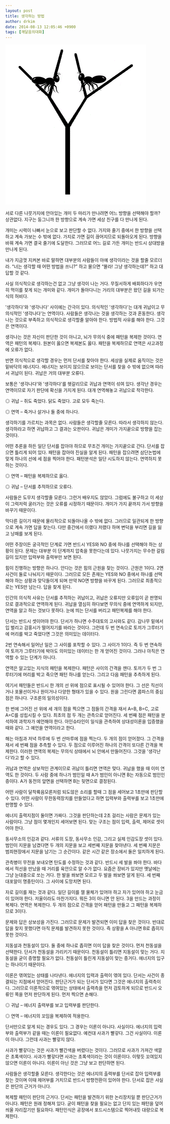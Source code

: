 ```yaml
---
layout: post
title: 생각하는 방법
author: drkim
date: 2014-08-13 12:05:46 +0900
tags: [깨달음의대화]
---
```


![](/files/attach/images/198/870/507/trees.gif) 



  


서로 다른 나뭇가지에 안아있는 개미 두 마리가 만나려면 어느 방향을 선택해야 할까? 상관없다. 지구는 둥그니까 한 방향으로 계속 가면 세상 친구를 다 만나게 된다. 

  


개미는 시력이 나빠서 눈으로 보고 판단할 수 없다. 가지와 줄기 중에서 한 방향을 선택하고 계속 가보는 수 밖에 없다. 가지로 가면 길이 끊어지므로 되돌아오게 된다. 방향을 바꿔 계속 가면 결국 줄기에 도달한다. 그러므로 어느 길로 가든 개미는 반드시 상대방을 만나게 된다. 

  


내가 지금껏 지켜본 바로 말하면 대부분의 사람들이 아예 생각이라는 것을 할줄 모르더라. “너는 생각할 때 어떤 방법을 쓰니?” 하고 물으면 “몰라! 그냥 생각하는데?” 하고 대답할 것 같다. 

  


사실 의식적으로 생각하는건 없고 그냥 생각이 나는 거다. 무질서하게 배회하다가 우연히 먹이를 찾게 되는 개미와 같다. 개미가 돌아다니는 거리의 대부분은 왔던 길을 되가는 식의 허비다. 

  


'생각하다'와 '생각나다' 사이에는 간극이 있다. 의식적인 '생각하다'는 대개 귀납이고 무의식적인 '생각나다'는 연역이다. 사람들은 생각나는 것을 생각하는 것과 혼동한다. 생각나는 것으로 부족하고 의식적으로 생각할줄 알아야 한다. 방법적 사유를 해야 한다. 그것은 연역이다. 

  


생각나는 것은 자신이 판단한 것이 아니고, 뇌가 무의식 중에 패턴을 복제한 것이다. 연역은 패턴의 복제다. 원본이 옳으면 복제본도 옳다. 패턴을 복제하므로 연역은 사고과정에 오류가 없다. 

  


반면 의식적으로 생각할 경우는 먼저 단서를 찾아야 한다. 세상을 실제로 움직이는 것은 밑바닥의 에너지다. 에너지는 보이지 않으므로 보이는 단서를 찾을 수 밖에 없으며 따라서 귀납이 된다. 귀납은 거의 대부분 오류다. 

  


보통은 '생각나다'와 '생각하다'를 헷갈리므로 귀납과 연역이 섞여 있다. 생각난 경우는 연역이므로 자기 판단에 확신을 가지게 된다. 대개 연역해놓고 귀납으로 착각한다. 

  


◎ 귀납 – 쥐도 죽었다. 닭도 죽었다. 고로 모두 죽는다.  
      
◎ 연역 – 죽거나 살거나 둘 중에 하나다. 

  


생각하기를 가르치는 과목은 없다. 사람들은 생각할줄 모른다. 따라서 생각하지 않는다. 생각하라고 하면 귀납하고 그 결과는 오판이다. 귀납은 개미가 가지끝으로 방향을 잡는 것이다. 

  


어떤 추론을 하든 일단 단서를 잡아야 하므로 무조건 개미는 가지끝으로 간다. 단서를 잡으면 틀리게 되어 있다. 패턴을 잡아야 진실을 알게 된다. 패턴을 잡으려면 삼단논법에 맞게 하나의 선에 세 점을 찍어야 한다. 패턴분석은 일단 시도하지 않는다. 연역하지 못하는 것이다. 

  


◎ 연역 – 패턴을 복제하므로 옳다.  
      
◎ 귀납 – 단서를 추적하므로 오류다. 

  


사람들은 도무지 생각할줄 모른다. 그런거 배우지도 않았다. 그럼에도 불구하고 이 세상이 그럭저럭 굴러가는 것은 오류를 시정하기 때문이다. 개미가 가지 끝까지 가서 방향을 바꾸기 때문이다. 

  


막다른 길이기 때문에 물리적으로 되돌아나올 수 밖에 없다. 그러므로 일관되게 한 방향으로 계속 가면 답을 찾는다. 다만 중간에서 이랬다 저랬다 하며 변덕을 부리면 길을 잃고 낭패를 보게 된다. 

  


어떤 주장이든 궁극적인 단계로 가면 반드시 YES와 NO 중에 하나를 선택해야 하는 상황이 된다. 문제는 대부분 이 단계까지 압축을 못한다는데 있다. 나뭇가지는 무수한 갈림길이 있지만 입력부와 출력부만 보면 된다. 

  


힘이 진행하는 방향은 하나다. 안다는 것은 힘의 근원을 찾는 것이다. 근원은 1이다. 2면 사건이 둘로 나눠지기 때문이다. 그러므로 모든 존재는 YES와 NO 중에서 하나를 선택해야 하는 상황과 맞닥들이게 되며 만약 NO면 방향을 바꾸게 된다. 그러므로 최종적으로는 YES만 남는다. 답을 찾게 된다. 

  


인간의 의식적 사유는 단서를 추적하는 귀납이고, 귀납은 오류지만 오류임이 곧 판명되므로 결과적으로 연역하게 된다. 귀납을 열심히 하다보면 무의식 중에 연역하게 되지만, 연역을 알고 하는 것보다 못하다. 눈에 띄는 단서를 버리고 패턴복제를 해야 한다. 

  


단서는 반드시 셋이어야 한다. 단서가 하나면 수주대토의 고사와도 같다. 감나무 밑에서 입 벌리고 감홍시가 떨어지기를 바라는 것이다. 그런데 두 번 연속으로 토끼가 그루터기에 머리를 박고 죽었다면 그것은 의미있는 데이터다. 

  


2번 연속해서 일어난 일은 그 사이를 포착할 수 있다. 그 사이가 1이다. 즉 두 번 연속하여 토끼가 그루터기에 박아도 의미있는 데이터는 한 개 얻어진 것이다. 그러나 아직은 연역할 수 있는 단계가 아니다. 

  


연역은 알고있는 지식의 패턴을 복제한다. 패턴은 사이의 간격을 잰다. 토끼가 두 번 그루터기에 머리를 박고 죽으면 패턴 하나를 얻는다. 그리고 다음 패턴을 추측하게 된다. 

  


여기서 패턴들은 반드시 한 개의 선 위에 점으로 표시될 수 있어야 한다. 그 선은 직선이거나 포물선이거나 원이거나 다양한 형태가 있을 수 있다. 원을 그린다면 콤파스의 중심점은 하나다. 구조론의 일의성이다. 

  


한 번에 그어진 선 위에 세 개의 점을 찍으면 그 점들의 간격을 재서 A=B, B=C, 고로 A=C를 성립시킬 수 있다. 최초의 점 두 개는 관측으로 얻어진다. 세 번째 점은 패턴을 분석하여 과학자가 예언해야 한다. 아인슈타인이 일식을 관측하여 상대성이론을 입증했을때와 같다. 그 예언을 연역이라고 한다. 

  


해는 아침과 저녁 하루에 두 번 산마루에 점을 찍는다. 두 개의 점이 얻어졌다. 그 간격을 재서 세 번째 점을 추측할 수 있다. 두 점으로 이루어진 하나의 간격이 또다른 간격을 복제한다. 이러한 연역의 복제는 무의식 상태에서 뇌 안에서 만들어진다. 그것을 '생각난다'라고 할 수 있다. 

  


귀납과 연역은 상보적인 관계이므로 귀납이 틀리면 연역은 맞다. 귀납을 했을 때 이미 연역도 한 것이다. 두 사람 중에 하나가 범인일 때 A가 범인이 아니면 B는 자동으로 범인인증이다. A가 동전의 앞면을 선택하면 B는 뒷면으로 결정된다. 

  


어떤 사람이 달착륙음모론처럼 되도않은 소리를 할때 그 점을 세어보고 1초만에 판단할 수 있다. 어떤 사람이 무한동력장치를 만들었다고 하면 입력부와 출력부를 보고 1초만에 판명할 수 있다. 

  


에너지 출력지점이 둘이면 가짜다. 그것을 판단하는데 2초 걸리는 사람은 문제가 있는 사람이다. 그냥 점이 몇개인지 세어보면 된다. 맞는 구조는 점이 입력, 출력, 제어로 셋이어야 한다. 

  


동사무소의 인감과 같다. 서류의 도장, 동사무소 인감, 그리고 실제 인감도장 셋이 있다. 범인이 지문을 남겼다면 두 개의 지문을 보고 세번째 지문을 찾아낸다. 세 번째 지문은 범죄현장에서 지문을 남기는 그 순간이다. 같은 시간 같은 장소에서 둘은 일치하게 된다. 

  


관측병이 무전을 보내오면 탄도를 수정하는 것과 같다. 반드시 세 발을 쏴야 한다. 바다에서 적선을 만났을 때 거리를 육안으로 알 수가 없다. 요즘은 장비가 있지만 옛날에는 그냥 눈대중으로 쏘는 거다. 한 발을 쏴보면 모르고 두 발을 쏴보면 알게 된다. 세 번째 대포알이 명중탄이다. 그 사이에 도망치면 된다. 

  


자로 길이를 재는 것과 같다. 일단 길이를 잴 물체가 있어야 하고 자가 있어야 하고 눈금이 있어야 한다. 저울이라도 마찬가지다. 뭐든 3이 아니면 안 된다. 3을 만드는 과정이 복제다. 연역은 복제한다. 두 개의 점으로 간격을 얻어 패턴을 만들고 그 패턴을 복제하므로 3이다. 

  


문제와 답은 상보성을 가진다. 그러므로 문제가 발견되면 이미 답을 찾은 것이다. 반대로 답을 찾지 못했다면 아직 문제를 발견하지 못한 것이다. 즉 상황을 A 아니면 B로 좁히지 못한 것이다. 

  


지동설과 천동설이 있다. 둘 중에 하나로 좁히면 이미 답을 찾은 것이다. 먼저 천동설을 선택한다. 단서가 천동설을 가리키기 때문이다. 천동설이 틀리면 지동설이 맞는 거다. 지동설을 굳이 증명할 필요가 없다. 천동설이 틀린게 지동설이 맞는 증거다. 에너지의 입구는 하나이기 때문이다. 

  


이론은 엮여있는 상태를 나타낸다. 에너지의 입력과 출력이 엮여 있다. 단서는 사건이 종결되는 지점에서 얻어진다. 판단근거가 되는 단서가 있다면 그것은 에너지의 출력측이다. 그러므로 이론적으로 엮여있는 상태에서 출력측을 먼저 검토하게 되므로 반드시 오류인 쪽을 먼저 판단하게 된다. 먼저 찍으면 손해다. 

  


◎ 귀납 – 에너지 출력부를 보고 입력부를 판단한다.   
      
◎ 연역 – 에너지의 꼬임을 복제하여 적용한다. 

  


단서만으로 알게 되는 경우도 있다. 그 경우는 이론이 아니다. 사실이다. 에너지의 입력부와 출력부가 같을 때는 이론이 필요없다. 예컨대 사과가 빨갛다. 그건 사실이다. 이론이 아니다. 그런데 사과는 빨갛지 않다. 

  


사과가 빨갛다는 것은 사과가 빨간색을 버렸다는 것이다. 그러므로 사과가 가져간 색깔은 초록색이다. 사과가 빨갛다면 사과는 초록색이라는 것이 이론이다. 이렇듯 꼬여있지 않으면 이론이 아니다. 이론이 아닌 것은 그냥 보고 판단하면 된다. 

  


사람들은 생각할줄 모른다. 생각한다는 것은 에너지의 출력부를 단서로 잡아 입력부를 찾는 것이며 이때 제어부를 거치므로 반드시 방향전환이 있어야 한다. 단서로 잡은 사실은 판단의 근거가 아니다. 

  


복제할 패턴이 판단의 근거다. 단서는 패턴을 발견하기 위한 논리장치일 뿐 판단근거가 아니다. 패턴은 원래 정해져 있다. 굳이 패턴을 찾을 필요는 없고 단지 있는 패턴을 덮어씌울 자리잡기만 필요하다. 패턴인식은 공장에서 포드시스템으로 찍어내듯 대량으로 복제한다.